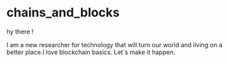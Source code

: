# chains_and_blocks


hy there !

I am a new researcher for technology that will turn our world and living on a better place.I love blockchain basics.
Let´s make it happen.
